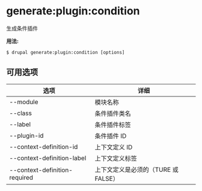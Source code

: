 # generate:plugin:condition
生成条件插件

**用法:**
```
$ drupal generate:plugin:condition [options]
```

## 可用选项
选项 | 详细
-------|-------------
--module | 模块名称
--class | 条件插件类名
--label | 条件插件标签
--plugin-id | 条件插件 ID
--context-definition-id | 上下文定义 ID
--context-definition-label | 上下文定义标签
--context-definition-required | 上下文定义是必须的（TURE 或 FALSE）
